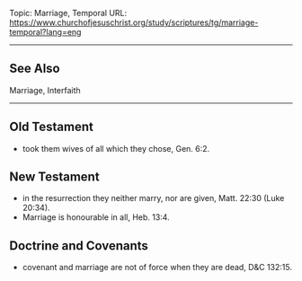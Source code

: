 Topic: Marriage, Temporal
URL: https://www.churchofjesuschrist.org/study/scriptures/tg/marriage-temporal?lang=eng

---

## See Also

Marriage, Interfaith

---

## Old Testament

- took them wives of all which they chose, Gen. 6:2.

## New Testament

- in the resurrection they neither marry, nor are given, Matt. 22:30 (Luke 20:34).
- Marriage is honourable in all, Heb. 13:4.

## Doctrine and Covenants

- covenant and marriage are not of force when they are dead, D&C 132:15.

